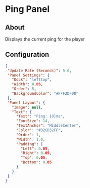 # Ping Panel

## About
Displays the current ping for the player

## Configuration
 
 ```json
{
  "Update Rate (Seconds)": 5.0,
  "Panel Settings": {
    "Dock": "lefttop",
    "Width": 0.05,
    "Order": 5,
    "BackgroundColor": "#FFF2DF08"
  },
  "Panel Layout": {
    "Image": null,
    "Text": {
      "Text": "Ping: {0}ms",
      "FontSize": 14,
      "TextAnchor": "MiddleCenter",
      "Color": "#32CD32FF",
      "Order": 1,
      "Width": 1.0,
      "Padding": {
        "Left": 0.05,
        "Right": 0.05,
        "Top": 0.05,
        "Bottom": 0.05
      }
    }
  }
}
 ```